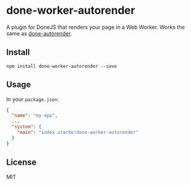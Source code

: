 # done-worker-autorender

A plugin for DoneJS that renders your page in a Web Worker. Works the same as [done-autorender](https://github.com/donejs/autorender).

## Install

```
npm install done-worker-autorender --save
```

## Usage

In your `package.json`:

```json
{
  "name": "my-app",
  ...
  "system": {
    "main": "index.stache!done-worker-autorender"
  }
}
```

## License

MIT
